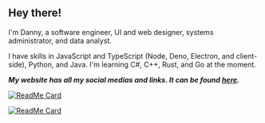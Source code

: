 ## Hey there!

I'm Danny, a software engineer, UI and web designer, systems administrator, and data analyst. 

I have skills in JavaScript and TypeScript (Node, Deno, Electron, and client-side), Python, and Java. I'm learning C#, C++, Rust, and Go at the moment.

***My website has all my social medias and links. It can be found [here](https://danny.works).***

[![ReadMe Card](https://github-readme-stats.vercel.app/api?username=dannnington&show_icons=true&theme=vue-dark&include_all_commits=true&count_private=true)]()

[![ReadMe Card](https://github-readme-stats.vercel.app/api/top-langs?username=dannnington&show_icons=true&theme=vue-dark&include_all_commits=true&count_private=true)]()
